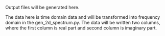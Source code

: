 Output files will be generated here.

The data here is time domain data and will be transformed into 
frequency domain in the gen_2d_spectrum.py. The data will be written 
two columns, where the first column is real part and second column is imaginary part.
